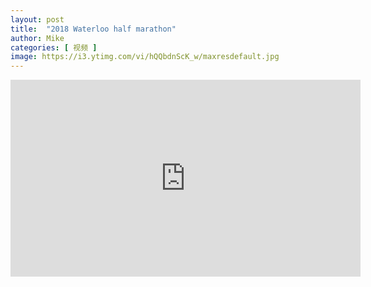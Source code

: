 ```yaml
---
layout: post
title:  "2018 Waterloo half marathon"
author: Mike
categories: [ 视频 ]
image: https://i3.ytimg.com/vi/hQQbdnScK_w/maxresdefault.jpg
---
```


<iframe width="560" height="315" src="https://www.youtube.com/embed/hQQbdnScK_w?si=kmCdAXrA2DaShf5a" title="YouTube video player" frameborder="0" allow="accelerometer; autoplay; clipboard-write; encrypted-media; gyroscope; picture-in-picture; web-share" allowfullscreen></iframe>